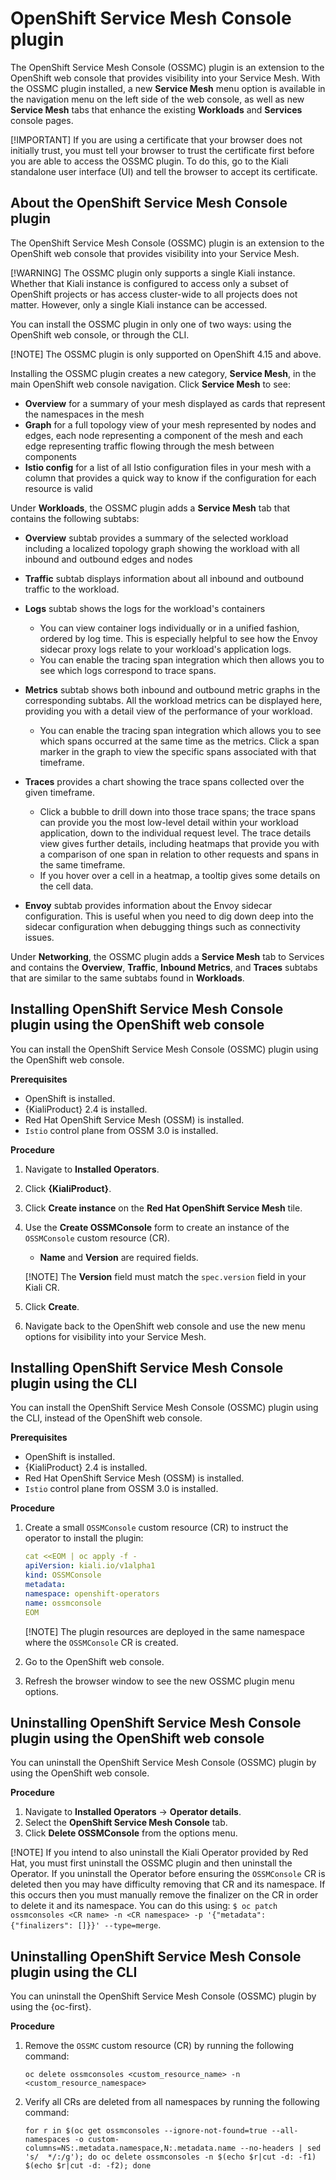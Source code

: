 # OpenShift Service Mesh Console plugin

The OpenShift Service Mesh Console (OSSMC) plugin is an extension to the OpenShift web console that provides visibility into your Service Mesh. With the OSSMC plugin installed, a new **Service Mesh** menu option is available in the navigation menu on the left side of the web console, as well as new **Service Mesh** tabs that enhance the existing **Workloads** and **Services** console pages.

[!IMPORTANT]
If you are using a certificate that your browser does not initially trust, you must tell your browser to trust the certificate first before you are able to access the OSSMC plugin. To do this, go to the Kiali standalone user interface (UI) and tell the browser to accept its certificate.

## About the OpenShift Service Mesh Console plugin

The OpenShift Service Mesh Console (OSSMC) plugin is an extension to the OpenShift web console that provides visibility into your Service Mesh.

[!WARNING]
The OSSMC plugin only supports a single Kiali instance. Whether that Kiali instance is configured to access only a subset of OpenShift projects or has access cluster-wide to all projects does not matter. However, only a single Kiali instance can be accessed.

You can install the OSSMC plugin in only one of two ways: using the OpenShift web console, or through the CLI.

[!NOTE]
The OSSMC plugin is only supported on OpenShift 4.15 and above.

Installing the OSSMC plugin creates a new category, **Service Mesh**, in the main OpenShift web console navigation. Click **Service Mesh** to see:

* **Overview** for a summary of your mesh displayed as cards that represent the namespaces in the mesh
* **Graph** for a full topology view of your mesh represented by nodes and edges, each node representing a component of the mesh and each edge representing traffic flowing through the mesh between components
* **Istio config** for a list of all Istio configuration files in your mesh with a column that provides a quick way to know if the configuration for each resource is valid

Under **Workloads**, the OSSMC plugin adds a **Service Mesh** tab that contains the following subtabs:

* **Overview** subtab provides a summary of the selected workload including a localized topology graph showing the workload with all inbound and outbound edges and nodes
* **Traffic** subtab displays information about all inbound and outbound traffic to the workload.
* **Logs** subtab shows the logs for the workload's containers

  * You can view container logs individually or in a unified fashion, ordered by log time. This is especially helpful to see how the Envoy sidecar proxy logs relate to your workload's application logs.
  * You can enable the tracing span integration which then allows you to see which logs correspond to trace spans.

* **Metrics** subtab shows both inbound and outbound metric graphs in the corresponding subtabs. All the workload metrics can be displayed here, providing you with a detail view of the performance of your workload.

  * You can enable the tracing span integration which allows you to see which spans occurred at the same time as the metrics. Click a span marker in the graph to view the specific spans associated with that timeframe.

* **Traces** provides a chart showing the trace spans collected over the given timeframe.

  * Click a bubble to drill down into those trace spans; the trace spans can provide you the most low-level detail within your workload application, down to the individual request level. The trace details view gives further details, including heatmaps that provide you with a comparison of one span in relation to other requests and spans in the same timeframe.
  * If you hover over a cell in a heatmap, a tooltip gives some details on the cell data.

* **Envoy** subtab provides information about the Envoy sidecar configuration. This is useful when you need to dig down deep into the sidecar configuration when debugging things such as connectivity issues.

Under **Networking**, the OSSMC plugin adds a **Service Mesh** tab to Services and contains the **Overview**, **Traffic**, **Inbound Metrics**, and **Traces** subtabs that are similar to the same subtabs found in **Workloads**.

## Installing OpenShift Service Mesh Console plugin using the OpenShift web console

You can install the OpenShift Service Mesh Console (OSSMC) plugin using the OpenShift web console.

**Prerequisites**

* OpenShift is installed.
* {KialiProduct} 2.4 is installed.
* Red Hat OpenShift Service Mesh (OSSM) is installed.
* `Istio` control plane from OSSM 3.0 is installed.

**Procedure**

1. Navigate to **Installed Operators**.
2. Click **{KialiProduct}**.
3. Click **Create instance** on the **Red Hat OpenShift Service Mesh** tile.
4. Use the **Create OSSMConsole** form to create an instance of the `OSSMConsole` custom resource (CR).

    * **Name** and **Version** are required fields.

    [!NOTE]
    The **Version** field must match the `spec.version` field in your Kiali CR.

5. Click **Create**.
6. Navigate back to the OpenShift web console and use the new menu options for visibility into your Service Mesh.

## Installing OpenShift Service Mesh Console plugin using the CLI

You can install the OpenShift Service Mesh Console (OSSMC) plugin using the CLI, instead of the OpenShift web console.

**Prerequisites**

* OpenShift is installed.
* {KialiProduct} 2.4 is installed.
* Red Hat OpenShift Service Mesh (OSSM) is installed.
* `Istio` control plane from OSSM 3.0 is installed.

**Procedure**

1. Create a small `OSSMConsole` custom resource (CR) to instruct the operator to install the plugin:

    ```yaml
    cat <<EOM | oc apply -f -
    apiVersion: kiali.io/v1alpha1
    kind: OSSMConsole
    metadata:
    namespace: openshift-operators
    name: ossmconsole
    EOM
    ```

    [!NOTE]
    The plugin resources are deployed in the same namespace where the `OSSMConsole` CR is created.

2. Go to the OpenShift web console.
3. Refresh the browser window to see the new OSSMC plugin menu options.

## Uninstalling OpenShift Service Mesh Console plugin using the OpenShift web console

You can uninstall the OpenShift Service Mesh Console (OSSMC) plugin by using the OpenShift web console.

**Procedure**

1. Navigate to **Installed Operators** -> **Operator details**.
2. Select the **OpenShift Service Mesh Console** tab.
3. Click **Delete OSSMConsole** from the options menu.

[!NOTE]
If you intend to also uninstall the Kiali Operator provided by Red Hat, you must first uninstall the OSSMC plugin and then uninstall the Operator. If you uninstall the Operator before ensuring the `OSSMConsole` CR is deleted then you may have difficulty removing that CR and its namespace. If this occurs then you must manually remove the finalizer on the CR in order to delete it and its namespace. You can do this using: `$ oc patch ossmconsoles <CR name> -n <CR namespace> -p '{"metadata":{"finalizers": []}}' --type=merge`.

## Uninstalling OpenShift Service Mesh Console plugin using the CLI

You can uninstall the OpenShift Service Mesh Console (OSSMC) plugin by using the {oc-first}.

**Procedure**

1. Remove the `OSSMC` custom resource (CR) by running the following command:

    ```console
    oc delete ossmconsoles <custom_resource_name> -n <custom_resource_namespace>
    ```

2. Verify all CRs are deleted from all namespaces by running the following command:

    ```console
    for r in $(oc get ossmconsoles --ignore-not-found=true --all-namespaces -o custom-columns=NS:.metadata.namespace,N:.metadata.name --no-headers | sed 's/  */:/g'); do oc delete ossmconsoles -n $(echo $r|cut -d: -f1) $(echo $r|cut -d: -f2); done
    ```
